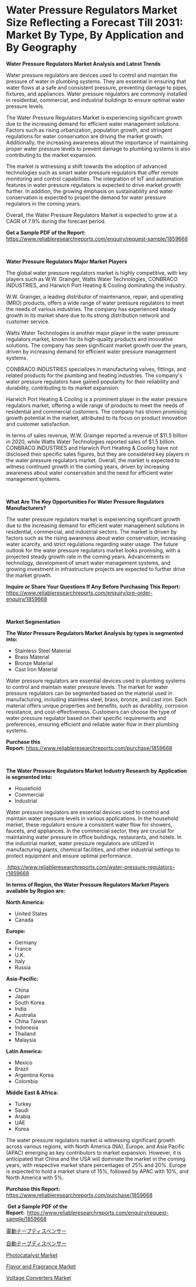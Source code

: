 <p><h1>Water Pressure Regulators Market Size Reflecting a Forecast Till 2031: Market By Type, By Application and By Geography</h1></p><p><strong>Water Pressure Regulators Market Analysis and Latest Trends</strong></p>
<p><p>Water pressure regulators are devices used to control and maintain the pressure of water in plumbing systems. They are essential in ensuring that water flows at a safe and consistent pressure, preventing damage to pipes, fixtures, and appliances. Water pressure regulators are commonly installed in residential, commercial, and industrial buildings to ensure optimal water pressure levels.</p><p>The Water Pressure Regulators Market is experiencing significant growth due to the increasing demand for efficient water management solutions. Factors such as rising urbanization, population growth, and stringent regulations for water conservation are driving the market growth. Additionally, the increasing awareness about the importance of maintaining proper water pressure levels to prevent damage to plumbing systems is also contributing to the market expansion.</p><p>The market is witnessing a shift towards the adoption of advanced technologies such as smart water pressure regulators that offer remote monitoring and control capabilities. The integration of IoT and automation features in water pressure regulators is expected to drive market growth further. In addition, the growing emphasis on sustainability and water conservation is expected to propel the demand for water pressure regulators in the coming years.</p><p>Overall, the Water Pressure Regulators Market is expected to grow at a CAGR of 7.9% during the forecast period.</p></p>
<p><strong>Get a Sample PDF of the Report:&nbsp;</strong> <a href="https://www.reliableresearchreports.com/enquiry/request-sample/1859668">https://www.reliableresearchreports.com/enquiry/request-sample/1859668</a></p>
<p>&nbsp;</p>
<p><strong>Water Pressure Regulators Major Market Players</strong></p>
<p><p>The global water pressure regulators market is highly competitive, with key players such as W.W. Grainger, Watts Water Technologies, CONBRACO INDUSTRIES, and Harwich Port Heating & Cooling dominating the industry. </p><p>W.W. Grainger, a leading distributor of maintenance, repair, and operating (MRO) products, offers a wide range of water pressure regulators to meet the needs of various industries. The company has experienced steady growth in its market share due to its strong distribution network and customer service.</p><p>Watts Water Technologies is another major player in the water pressure regulators market, known for its high-quality products and innovative solutions. The company has seen significant market growth over the years, driven by increasing demand for efficient water pressure management systems.</p><p>CONBRACO INDUSTRIES specializes in manufacturing valves, fittings, and related products for the plumbing and heating industries. The company's water pressure regulators have gained popularity for their reliability and durability, contributing to its market expansion.</p><p>Harwich Port Heating & Cooling is a prominent player in the water pressure regulators market, offering a wide range of products to meet the needs of residential and commercial customers. The company has shown promising growth potential in the market, attributed to its focus on product innovation and customer satisfaction.</p><p>In terms of sales revenue, W.W. Grainger reported a revenue of $11.5 billion in 2020, while Watts Water Technologies reported sales of $1.5 billion. CONBRACO INDUSTRIES and Harwich Port Heating & Cooling have not disclosed their specific sales figures, but they are considered key players in the water pressure regulators market. Overall, the market is expected to witness continued growth in the coming years, driven by increasing awareness about water conservation and the need for efficient water management systems.</p></p>
<p>&nbsp;</p>
<p><strong>What Are The Key Opportunities For Water Pressure Regulators Manufacturers?</strong></p>
<p><p>The water pressure regulators market is experiencing significant growth due to the increasing demand for efficient water management solutions in residential, commercial, and industrial sectors. The market is driven by factors such as the rising awareness about water conservation, increasing water scarcity, and strict regulations regarding water usage. The future outlook for the water pressure regulators market looks promising, with a projected steady growth rate in the coming years. Advancements in technology, development of smart water management systems, and growing investment in infrastructure projects are expected to further drive the market growth.</p></p>
<p><strong>Inquire or Share Your Questions If Any Before Purchasing This Report:</strong> <a href="https://www.reliableresearchreports.com/enquiry/pre-order-enquiry/1859668">https://www.reliableresearchreports.com/enquiry/pre-order-enquiry/1859668</a></p>
<p>&nbsp;</p>
<p><strong>Market Segmentation</strong></p>
<p><strong>The Water Pressure Regulators Market Analysis by types is segmented into:</strong></p>
<p><ul><li>Stainless Steel Material</li><li>Brass Material</li><li>Bronze Material</li><li>Cast Iron Material</li></ul></p>
<p><p>Water pressure regulators are essential devices used in plumbing systems to control and maintain water pressure levels. The market for water pressure regulators can be segmented based on the material used in manufacturing, including stainless steel, brass, bronze, and cast iron. Each material offers unique properties and benefits, such as durability, corrosion resistance, and cost-effectiveness. Customers can choose the type of water pressure regulator based on their specific requirements and preferences, ensuring efficient and reliable water flow in their plumbing systems.</p></p>
<p><strong>Purchase this Report:&nbsp;</strong><a href="https://www.reliableresearchreports.com/purchase/1859668">https://www.reliableresearchreports.com/purchase/1859668</a></p>
<p>&nbsp;</p>
<p><strong>The Water Pressure Regulators Market Industry Research by Application is segmented into:</strong></p>
<p><ul><li>Household</li><li>Commercial</li><li>Industrial</li></ul></p>
<p><p>Water pressure regulators are essential devices used to control and maintain water pressure levels in various applications. In the household market, these regulators ensure a consistent water flow for showers, faucets, and appliances. In the commercial sector, they are crucial for maintaining water pressure in office buildings, restaurants, and hotels. In the industrial market, water pressure regulators are utilized in manufacturing plants, chemical facilities, and other industrial settings to protect equipment and ensure optimal performance.</p></p>
<p><a href="https://www.reliableresearchreports.com/water-pressure-regulators-r1859668">&nbsp;https://www.reliableresearchreports.com/water-pressure-regulators-r1859668</a></p>
<p><strong>In terms of Region, the Water Pressure Regulators Market Players available by Region are:</strong></p>
<p>
    <p> <strong> North America: </strong>
        <ul>
            <li>United States</li>
            <li>Canada</li>
        </ul>
        </p> 
    <p> <strong> Europe: </strong>
        <ul>
            <li>Germany</li>
            <li>France</li>
            <li>U.K.</li>
            <li>Italy</li>
            <li>Russia</li>
        </ul>
        </p> 
    <p> <strong> Asia-Pacific: </strong>
        <ul>
            <li>China</li>
            <li>Japan</li>
            <li>South Korea</li>
            <li>India</li>
            <li>Australia</li>
            <li>China Taiwan</li>
            <li>Indonesia</li>
            <li>Thailand</li>
            <li>Malaysia</li>
        </ul>
        </p> 
    <p> <strong> Latin America: </strong>
        <ul>
            <li>Mexico</li>
            <li>Brazil</li>
            <li>Argentina Korea</li>
            <li>Colombia</li>
        </ul>
        </p> 
    <p> <strong> Middle East & Africa: </strong>
        <ul>
            <li>Turkey</li>
            <li>Saudi</li>
            <li>Arabia</li>
            <li>UAE</li>
            <li>Korea</li>
        </ul>
    </p>
    </p>
<p><p>The water pressure regulators market is witnessing significant growth across various regions, with North America (NA), Europe, and Asia Pacific (APAC) emerging as key contributors to market expansion. However, it is anticipated that China and the USA will dominate the market in the coming years, with respective market share percentages of 25% and 20%. Europe is expected to hold a market share of 15%, followed by APAC with 10%, and North America with 5%.</p></p>
<p><strong>Purchase this Report: </strong><a href="https://www.reliableresearchreports.com/purchase/1859668">https://www.reliableresearchreports.com/purchase/1859668</a></p>
<p>&nbsp;<strong>Get a Sample PDF of the Report:&nbsp;&nbsp;</strong><a href="https://www.reliableresearchreports.com/enquiry/request-sample/1859668">https://www.reliableresearchreports.com/enquiry/request-sample/1859668</a></p>
<p><strong></strong></p>
<p><p><a href="https://github.com/jkjreqjscoxx7/Market-Research-Report-List-1/blob/main/852911121818.md">電動テープディスペンサー</a></p><p><a href="https://github.com/hilmi-2a/Market-Research-Report-List-1/blob/main/947703121819.md">自動テープディスペンサー</a></p><p><a href="https://issuu.com/reportprime-2/docs/photocatalyst-market-size-2030.pptx">Photocatalyst Market</a></p><p><a href="https://issuu.com/reportprime-2/docs/flavor-and-fragrance-market-size-2030.pptx">Flavor and Fragrance Market</a></p><p><a href="https://github.com/brenzgnarento/Market-Research-Report-List-2/blob/main/voltage-converters-market.md">Voltage Converters Market</a></p></p>